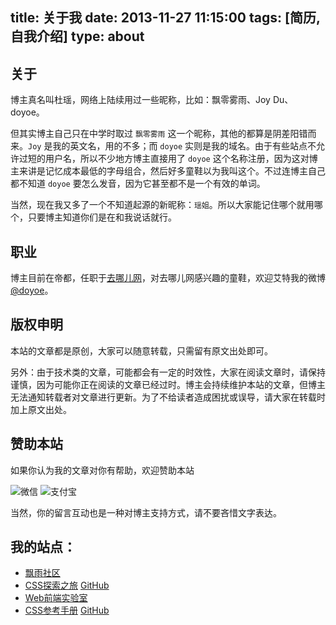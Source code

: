 title: 关于我
date: 2013-11-27 11:15:00
tags: [简历, 自我介绍]
type: about
---

## 关于

博主真名叫杜瑶，网络上陆续用过一些昵称，比如：飘零雾雨、Joy Du、doyoe。

但其实博主自己只在中学时取过 `飘零雾雨` 这一个昵称，其他的都算是阴差阳错而来。`Joy` 是我的英文名，用的不多；而 `doyoe` 实则是我的域名。由于有些站点不允许过短的用户名，所以不少地方博主直接用了 `doyoe` 这个名称注册，因为这对博主来讲是记忆成本最低的字母组合，然后好多童鞋以为我叫这个。不过连博主自己都不知道 `doyoe` 要怎么发音，因为它甚至都不是一个有效的单词。

当然，现在我又多了一个不知道起源的新昵称：`瑶姐`。所以大家能记住哪个就用哪个，只要博主知道你们是在和我说话就行。

## 职业

博主目前在帝都，任职于[去哪儿网](http://www.qunar.com/)，对去哪儿网感兴趣的童鞋，欢迎艾特我的微博 [@doyoe](http://weibo.com/doyoe)。

## 版权申明

本站的文章都是原创，大家可以随意转载，只需留有原文出处即可。

另外：由于技术类的文章，可能都会有一定的时效性，大家在阅读文章时，请保持谨慎，因为可能你正在阅读的文章已经过时。博主会持续维护本站的文章，但博主无法通知转载者对文章进行更新。为了不给读者造成困扰或误导，请大家在转载时加上原文出处。

## 赞助本站

如果你认为我的文章对你有帮助，欢迎赞助本站

![微信](/images/wechatpay.png)
![支付宝](/images/alipay.png)

当然，你的留言互动也是一种对博主支持方式，请不要吝惜文字表达。

## 我的站点：
* [飘雨社区](http://www.doyoe.com/)
* [CSS探索之旅](http://blog.doyoe.com/) [GitHub](https://github.com/doyoe/blog)
* [Web前端实验室](http://demo.doyoe.com/)
* [CSS参考手册](http://css.doyoe.com/) [GitHub](https://github.com/doyoe/css-handbook)